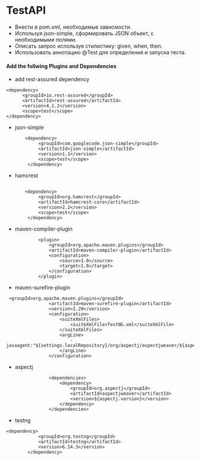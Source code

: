# TestAPI
- Внести в pom.xml, необходимые зависмости.
- Используя json-simple, сформировать JSON объект, с необходимыми полями. 
- Описать запрос используя стилистику: given, when, then.
- Использовать аннотацию @Test для определения и запуска теста. 

#### Add the follwing Plugins and Dependencies #### 

- add rest-assured dependency
```
<dependency>
      <groupId>io.rest-assured</groupId>
      <artifactId>rest-assured</artifactId>
      <version>4.1.2</version>
      <scope>test</scope>
</dependency>

```
- json-simple
```
       <dependency>
            <groupId>com.googlecode.json-simple</groupId>
            <artifactId>json-simple</artifactId>
            <version>1.1</version>
            <scope>test</scope>
        </dependency>
```
- hamcrest
```

       <dependency>
            <groupId>org.hamcrest</groupId>
            <artifactId>hamcrest-core</artifactId>
            <version>2.2</version>
            <scope>test</scope>
        </dependency>
```        
- maven-compiler-plugin 
```
            <plugin>
                <groupId>org.apache.maven.plugins</groupId>
                <artifactId>maven-compiler-plugin</artifactId>
                <configuration>
                    <source>1.8</source>
                    <target>1.8</target>
                </configuration>
            </plugin>
```
- maven-surefire-plugin
```
 <groupId>org.apache.maven.plugins</groupId>
                <artifactId>maven-surefire-plugin</artifactId>
                <version>2.20</version>
                <configuration>
                    <suiteXmlFiles>
                        <suiteXmlFile>TestNG.xml</suiteXmlFile>
                    </suiteXmlFiles>
                    <argLine>
                        -javaagent:"${settings.localRepository}/org/aspectj/aspectjweaver/${aspectj.version}/aspectjweaver-${aspectj.version}.jar"
                    </argLine>
                </configuration>
```

- aspectj
```
                <dependencies>
                    <dependency>
                        <groupId>org.aspectj</groupId>
                        <artifactId>aspectjweaver</artifactId>
                        <version>${aspectj.version}</version>
                    </dependency>
                </dependencies>
```

- testng
```
<dependency>
            <groupId>org.testng</groupId>
            <artifactId>testng</artifactId>
            <version>6.14.3</version>
        </dependency>
```
